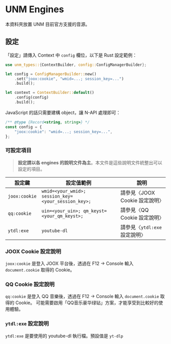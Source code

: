 # UNM Engines

本資料夾放置 UNM 目前官方支援的音源。

## 設定

「設定」請傳入 Context 中 `config` 欄位，以下是 Rust 設定範例：

```rs
use unm_types::{ContextBuilder, config::ConfigManagerBuilder};

let config = ConfigManagerBuilder::new()
    .set("joox:cookie", "wmid=...; session_key=...")
    .build();

let context = ContextBuilder::default()
    .config(config)
    .build();
```

JavaScript 的話只需要建構 object，讓 N-API 處理即可：

```js
/** @type {Record<string, string>} */
const config = {
    "joox:cookie": "wmid=...; session_key=...",
};
```

### 可設定項目

> **設定請以各 engines 的說明文件為主**。本文件是這些說明文件統整出可以設定的項目。

| 設定鍵        | 設定值範例                                          | 說明                           |
| ------------- | --------------------------------------------------- | ------------------------------ |
| `joox:cookie` | `wmid=<your_wmid>; session_key=<your_session_key>;` | 請參見〈JOOX Cookie 設定說明〉 |
| `qq:cookie`   | `uin=<your_uin>; qm_keyst=<your_qm_keyst>;`         | 請參見〈QQ Cookie 設定說明〉   |
| `ytdl:exe`    | `youtube-dl`                                        | 請參見〈`ytdl:exe` 設定說明〉  |

### JOOX Cookie 設定說明

`joox:cookie` 是登入 JOOX 平台後，透過在 F12 → Console 輸入 `document.cookie` 取得的 Cookie。

### QQ Cookie 設定說明

`qq:cookie` 是登入 QQ 音樂後，透過在 F12 → Console 輸入 `document.cookie` 取得的 Cookie。
可能需要啟用「QQ音乐豪华绿钻」方案，才能享受到比較好的使用體驗。

### `ytdl:exe` 設定說明

`ytdl:exe` 是要使用的 youtube-dl 執行檔。預設值是 `yt-dlp`
